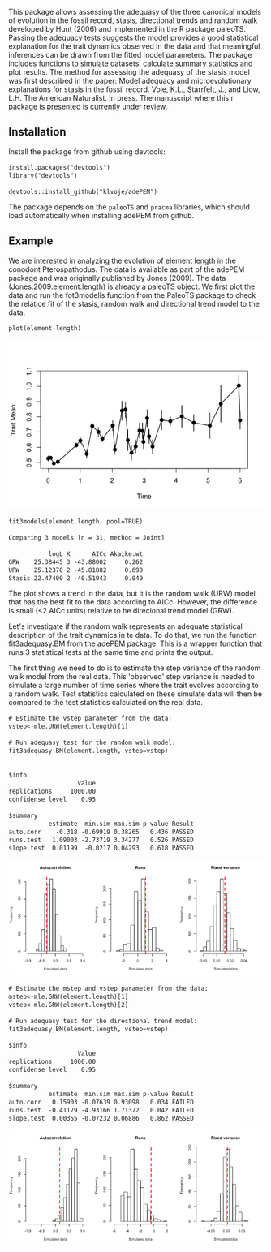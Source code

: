 
This package allows assessing the adequasy of the three canonical models of evolution in the fossil record, stasis, directional trends and random walk developed by Hunt (2006) and implemented in the R package paleoTS.  
Passing the adequacy tests suggests the model provides a good statistical explanation for the trait dynamics observed in the data and that meaningful inferences can be drawn from the fitted model parameters. 
The package includes functions to simulate datasets, calculate summary statistics and plot results. 
The method for assessing the adequasy of the stasis model was first described in the paper: Model adequacy and microevolutionary explanations for stasis in the fossil record. Voje, K.L., Starrfelt, J., and Liow, L.H. The American Naturalist. In press. The manuscript where this r package is presented is currently under review.


## Installation

Install the package from github using devtools:

```
install.packages("devtools")
library("devtools")

devtools::install_github("klvoje/adePEM")
```

The package depends on the `paleoTS` and `pracma` libraries, which should load automatically when installing adePEM from github.

## Example

We are interested in analyzing the evolution of element length in the conodont Pterospathodus. The data is available as part of the adePEM package and was originally published by Jones (2009).
The data (Jones.2009.element.length) is already a paleoTS object. We first plot the data and run the fot3modells function from the PaleoTS package to check the relatice fit of the stasis, random walk and directional trend model to the data.

```
plot(element.length)
```
![adequate.DT](https://github.com/klvoje/adePEM/blob/master/extra/time.series.png)

```
fit3models(element.length, pool=TRUE)

Comparing 3 models [n = 31, method = Joint]

           logL K      AICc Akaike.wt
GRW    25.38445 3 -43.88002     0.262
URW    25.12370 2 -45.81882     0.690
Stasis 22.47400 2 -40.51943     0.049
```

The plot shows a trend in the data, but it is the random walk (URW) model that has the best fit to the data according to AICc. However, the difference is small (<2 AICc units) relative to he direcional trend model (GRW). 

Let's investigate if the random walk represents an adequate statistical description of the trait dynamics in te data. To do that, we run the function fit3adequasy.BM from the adePEM package. This is a wrapper function that runs 3 statistical tests at the same time and prints the output.  

The first thing we need to do is to estimate the step variance of the random walk model from the real data. This 'observed' step variance is needed to simulate a large number of time series where the trait evolves according to a random walk. Test statistics calculated on these simulate data will then be compared to the test statistics calculated on the real data.   
```
# Estimate the vstep parameter from the data:
vstep<-mle.URW(element.length)[1]

# Run adequasy test for the random walk model:
fit3adequasy.BM(element.length, vstep=vstep)


$info
                   Value
replications     1000.00
confidense level    0.95

$summary
           estimate  min.sim max.sim p-value Result
auto.corr    -0.318 -0.69919 0.38265   0.436 PASSED
runs.test   1.09003 -2.73719 3.34277   0.526 PASSED
slope.test  0.01199  -0.0217 0.04293   0.618 PASSED
```

![adequate.DT](https://github.com/klvoje/adePEM/blob/master/extra/adequasy.bm.png)


```
# Estimate the mstep and vstep parameter from the data:
mstep<-mle.GRW(element.length)[1]
vstep<-mle.GRW(element.length)[2]

# Run adequasy test for the directional trend model:
fit3adequasy.BM(element.length, vstep=vstep)

$info
                   Value
replications     1000.00
confidense level    0.95

$summary
           estimate  min.sim max.sim p-value Result
auto.corr   0.15903 -0.07639 0.93098   0.034 FAILED
runs.test  -0.41179 -4.93166 1.71372   0.042 FAILED
slope.test  0.00355 -0.07232 0.06886   0.862 PASSED
```

![adequate.DT](https://github.com/klvoje/adePEM/blob/master/extra/adequasy.trend.png)
